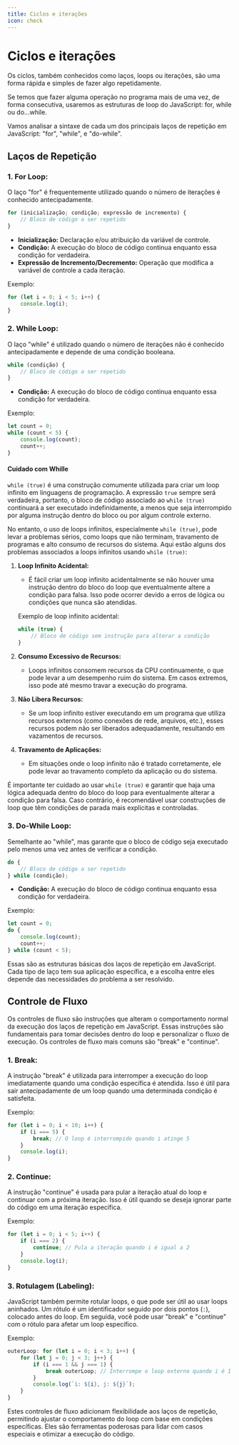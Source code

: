 ```yaml
---
title: Ciclos e iterações
icon: check
---
```


# Ciclos e iterações

Os ciclos, também conhecidos como laços, loops ou iterações, são uma forma rápida e simples de fazer algo repetidamente.

Se temos que fazer alguma operação no programa mais de uma vez, de forma consecutiva, usaremos as estruturas de loop do JavaScript: for, while ou do...while.

Vamos analisar a sintaxe de cada um dos principais laços de repetição em JavaScript: "for", "while", e "do-while".

## Laços de Repetição

### 1. **For Loop:**
O laço "for" é frequentemente utilizado quando o número de iterações é conhecido antecipadamente.

```javascript
for (inicialização; condição; expressão de incremento) {
    // Bloco de código a ser repetido
}
```

- **Inicialização:** Declaração e/ou atribuição da variável de controle.
- **Condição:** A execução do bloco de código continua enquanto essa condição for verdadeira.
- **Expressão de Incremento/Decremento:** Operação que modifica a variável de controle a cada iteração.

Exemplo:
```javascript
for (let i = 0; i < 5; i++) {
    console.log(i);
}
```

### 2. **While Loop:**
O laço "while" é utilizado quando o número de iterações não é conhecido antecipadamente e depende de uma condição booleana.

```javascript
while (condição) {
    // Bloco de código a ser repetido
}
```

- **Condição:** A execução do bloco de código continua enquanto essa condição for verdadeira.

Exemplo:
```javascript
let count = 0;
while (count < 5) {
    console.log(count);
    count++;
}
```

#### Cuidado com Whille

`while (true)` é uma construção comumente utilizada para criar um loop infinito em linguagens de programação. A expressão `true` sempre será verdadeira, portanto, o bloco de código associado ao `while (true)` continuará a ser executado indefinidamente, a menos que seja interrompido por alguma instrução dentro do bloco ou por algum controle externo.

No entanto, o uso de loops infinitos, especialmente `while (true)`, pode levar a problemas sérios, como loops que não terminam, travamento de programas e alto consumo de recursos do sistema. Aqui estão alguns dos problemas associados a loops infinitos usando `while (true)`:

1. **Loop Infinito Acidental:**
   - É fácil criar um loop infinito acidentalmente se não houver uma instrução dentro do bloco do loop que eventualmente altere a condição para falsa. Isso pode ocorrer devido a erros de lógica ou condições que nunca são atendidas.

   Exemplo de loop infinito acidental:
   ```javascript
   while (true) {
       // Bloco de código sem instrução para alterar a condição
   }
   ```

2. **Consumo Excessivo de Recursos:**
   - Loops infinitos consomem recursos da CPU continuamente, o que pode levar a um desempenho ruim do sistema. Em casos extremos, isso pode até mesmo travar a execução do programa.

3. **Não Libera Recursos:**
   - Se um loop infinito estiver executando em um programa que utiliza recursos externos (como conexões de rede, arquivos, etc.), esses recursos podem não ser liberados adequadamente, resultando em vazamentos de recursos.

4. **Travamento de Aplicações:**
   - Em situações onde o loop infinito não é tratado corretamente, ele pode levar ao travamento completo da aplicação ou do sistema.

É importante ter cuidado ao usar `while (true)` e garantir que haja uma lógica adequada dentro do bloco do loop para eventualmente alterar a condição para falsa. Caso contrário, é recomendável usar construções de loop que têm condições de parada mais explícitas e controladas.

### 3. **Do-While Loop:**
Semelhante ao "while", mas garante que o bloco de código seja executado pelo menos uma vez antes de verificar a condição.

```javascript
do {
    // Bloco de código a ser repetido
} while (condição);
```

- **Condição:** A execução do bloco de código continua enquanto essa condição for verdadeira.

Exemplo:
```javascript
let count = 0;
do {
    console.log(count);
    count++;
} while (count < 5);
```

Essas são as estruturas básicas dos laços de repetição em JavaScript. Cada tipo de laço tem sua aplicação específica, e a escolha entre eles depende das necessidades do problema a ser resolvido.

## Controle de Fluxo

Os controles de fluxo são instruções que alteram o comportamento normal da execução dos laços de repetição em JavaScript. Essas instruções são fundamentais para tomar decisões dentro do loop e personalizar o fluxo de execução. Os controles de fluxo mais comuns são "break" e "continue".

### 1. **Break:**
A instrução "break" é utilizada para interromper a execução do loop imediatamente quando uma condição específica é atendida. Isso é útil para sair antecipadamente de um loop quando uma determinada condição é satisfeita.

Exemplo:
```javascript
for (let i = 0; i < 10; i++) {
    if (i === 5) {
        break; // O loop é interrompido quando i atinge 5
    }
    console.log(i);
}
```

### 2. **Continue:**
A instrução "continue" é usada para pular a iteração atual do loop e continuar com a próxima iteração. Isso é útil quando se deseja ignorar parte do código em uma iteração específica.

Exemplo:
```javascript
for (let i = 0; i < 5; i++) {
    if (i === 2) {
        continue; // Pula a iteração quando i é igual a 2
    }
    console.log(i);
}
```

### 3. **Rotulagem (Labeling):**
JavaScript também permite rotular loops, o que pode ser útil ao usar loops aninhados. Um rótulo é um identificador seguido por dois pontos (`:`), colocado antes do loop. Em seguida, você pode usar "break" e "continue" com o rótulo para afetar um loop específico.

Exemplo:
```javascript
outerLoop: for (let i = 0; i < 3; i++) {
    for (let j = 0; j < 3; j++) {
        if (i === 1 && j === 1) {
            break outerLoop; // Interrompe o loop externo quando i é 1 e j é 1
        }
        console.log(`i: ${i}, j: ${j}`);
    }
}
```

Estes controles de fluxo adicionam flexibilidade aos laços de repetição, permitindo ajustar o comportamento do loop com base em condições específicas. Eles são ferramentas poderosas para lidar com casos especiais e otimizar a execução do código.